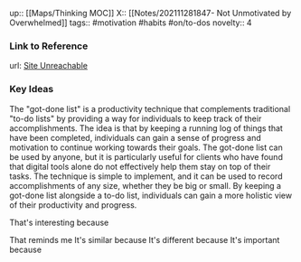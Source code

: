 up:: [[Maps/Thinking MOC]]
X:: [[Notes/202111281847- Not Unmotivated by Overwhelmed]]
tags:: #motivation #habits #on/to-dos
novelty:: 4

### Link to Reference
url: [Site Unreachable](https://www.wired.com/story/productivity-got-done-list/)

### Key Ideas

The "got-done list" is a productivity technique that complements traditional "to-do lists" by providing a way for individuals to keep track of their accomplishments. The idea is that by keeping a running log of things that have been completed, individuals can gain a sense of progress and motivation to continue working towards their goals. The got-done list can be used by anyone, but it is particularly useful for clients who have found that digital tools alone do not effectively help them stay on top of their tasks. The technique is simple to implement, and it can be used to record accomplishments of any size, whether they be big or small. By keeping a got-done list alongside a to-do list, individuals can gain a more holistic view of their productivity and progress.

That's interesting because

That reminds me
It's similar because
It's different because
It's important because

